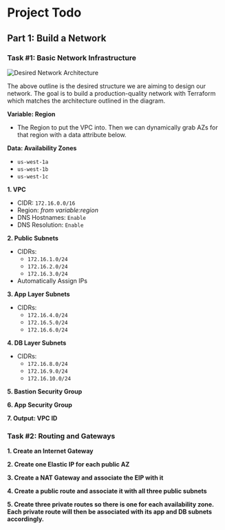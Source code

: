 # Project Todo

## Part 1: Build a Network

### Task \#1: Basic Network Infrastructure

![Desired Network Architecture](https://jacurtis-dropshare.s3-us-west-2.amazonaws.com/Screen-Shot-2021-11-12-21-14-43-u8d2mK.png)

The above outline is the desired structure we are aiming to design our network. The goal is to build a production-quality network with Terraform which matches the architecture outlined in the diagram.

**Variable: Region**
- The Region to put the VPC into. Then we can dynamically grab AZs for that region with a data attribute below.

**Data: Availability Zones**
  - `us-west-1a`
  - `us-west-1b`
  - `us-west-1c`

**1. VPC**
- CIDR: `172.16.0.0/16`
- Region: _from variable:region_
- DNS Hostnames: `Enable`
- DNS Resolution: `Enable`

**2. Public Subnets**
- CIDRs:
  - `172.16.1.0/24`
  - `172.16.2.0/24`
  - `172.16.3.0/24`
- Automatically Assign IPs

**3. App Layer Subnets**
- CIDRs:
  - `172.16.4.0/24`
  - `172.16.5.0/24`
  - `172.16.6.0/24`

**4. DB Layer Subnets**
- CIDRs:
  - `172.16.8.0/24`
  - `172.16.9.0/24`
  - `172.16.10.0/24`

**5. Bastion Security Group**

**6. App Security Group**

**7. Output: VPC ID**


### Task \#2: Routing and Gateways

**1. Create an Internet Gateway**

**2. Create one Elastic IP for each public AZ**

**3. Create a NAT Gateway and associate the EIP with it**

**4. Create a public route and associate it with all three public subnets**

**5. Create three private routes so there is one for each availability zone. Each private route will then be associated with its app and DB subnets accordingly.**